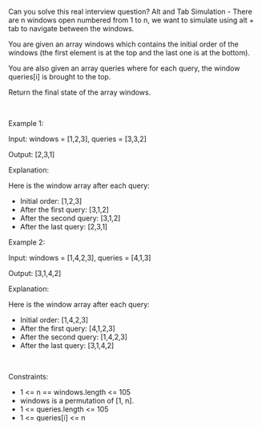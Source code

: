 Can you solve this real interview question? Alt and Tab Simulation - There are n windows open numbered from 1 to n, we want to simulate using alt + tab to navigate between the windows.

You are given an array windows which contains the initial order of the windows (the first element is at the top and the last one is at the bottom).

You are also given an array queries where for each query, the window queries[i] is brought to the top.

Return the final state of the array windows.

 

Example 1:

Input: windows = [1,2,3], queries = [3,3,2]

Output: [2,3,1]

Explanation:

Here is the window array after each query:

 * Initial order: [1,2,3]
 * After the first query: [3,1,2]
 * After the second query: [3,1,2]
 * After the last query: [2,3,1]

Example 2:

Input: windows = [1,4,2,3], queries = [4,1,3]

Output: [3,1,4,2]

Explanation:

Here is the window array after each query:

 * Initial order: [1,4,2,3]
 * After the first query: [4,1,2,3]
 * After the second query: [1,4,2,3]
 * After the last query: [3,1,4,2]

 

Constraints:

 * 1 <= n == windows.length <= 105
 * windows is a permutation of [1, n].
 * 1 <= queries.length <= 105
 * 1 <= queries[i] <= n